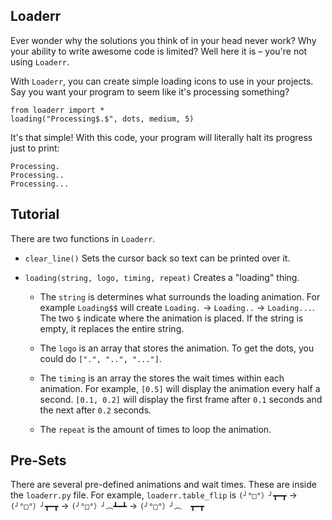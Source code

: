 ## Loaderr
Ever wonder why the solutions you think of in your head never work? Why your ability to write awesome code is limited? Well here it is – you're not using `Loaderr`.

With `Loaderr`, you can create simple loading icons to use in your projects. Say you want your program to seem like it's processing something?

```
from loaderr import *
loading("Processing$.$", dots, medium, 5)
```

It's that simple! With this code, your program will literally halt its progress just to print:

```
Processing.
Processing..
Processing...
```

## Tutorial
There are two functions in `Loaderr`.

+ `clear_line()`
Sets the cursor back so text can be printed over it.

+ `loading(string, logo, timing, repeat)`
Creates a "loading" thing.

    + The `string` is determines what surrounds the loading animation. For example `Loading$$` will create `Loading.` -> `Loading..` -> `Loading...`. The two `$` indicate where the animation is placed. If the string is empty, it replaces the entire string.

    + The `logo` is an array that stores the animation. To get the dots, you could do `[".", "..", "..."]`.

    + The `timing` is an array the stores the wait times within each animation. For example, `[0.5]` will display the animation every half a second. `[0.1, 0.2]` will display the first frame after `0.1` seconds and the next after `0.2` seconds.

    + The `repeat` is the amount of times to loop the animation.


## Pre-Sets
There are several pre-defined animations and wait times. These are inside the `loaderr.py` file. For example, `loaderr.table_flip` is `(╯°□°）╯┳━┳` -> `(╯°□°）╯┳━┳` -> `(╯°□°）╯︵┻━┻` -> `(╯°□°）╯︵  ┳━┳`

